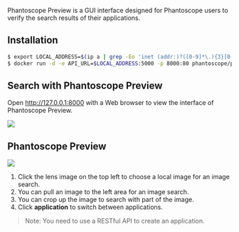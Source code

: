 
Phantoscope Preview is a GUI interface designed for Phantoscope users to verify the search results of their applications.

## Installation
```bash
$ export LOCAL_ADDRESS=$(ip a | grep -Eo 'inet (addr:)?([0-9]*\.){3}[0-9]*' | grep -Eo '([0-9]*\.){3}[0-9]*' | grep -v '127.0.0.1'| head -n 1)
$ docker run -d -e API_URL=$LOCAL_ADDRESS:5000 -p 8000:80 phantoscope/preview:latest
```

## Search with Phantoscope Preview

Open http://127.0.0.1:8000 with a Web browser to view the interface of Phantoscope Preview. 


![](../../../../.github/preview.gif)



## Phantoscope Preview 
![](../../../../.github/phantoscope-preview.png)

1. Click the lens image on the top left to choose a local image for an image search. 
2. You can pull an image to the left area for an image search. 
3. You can crop up the image to search with part of the image. 
4. Click **application** to switch between applications.

> Note: You need to use a RESTful API to create an application. 
